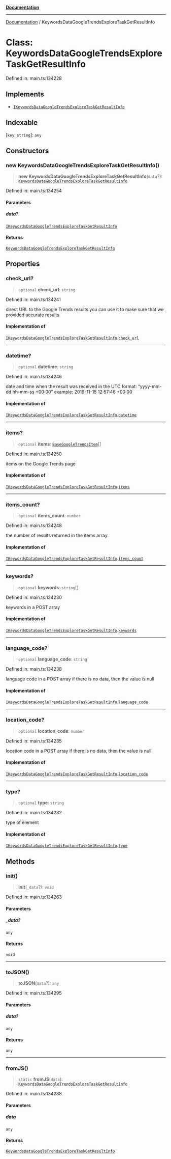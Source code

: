 [**Documentation**](../README.md)

***

[Documentation](../README.md) / KeywordsDataGoogleTrendsExploreTaskGetResultInfo

# Class: KeywordsDataGoogleTrendsExploreTaskGetResultInfo

Defined in: main.ts:134228

## Implements

- [`IKeywordsDataGoogleTrendsExploreTaskGetResultInfo`](../interfaces/IKeywordsDataGoogleTrendsExploreTaskGetResultInfo.md)

## Indexable

\[`key`: `string`\]: `any`

## Constructors

### new KeywordsDataGoogleTrendsExploreTaskGetResultInfo()

> **new KeywordsDataGoogleTrendsExploreTaskGetResultInfo**(`data`?): [`KeywordsDataGoogleTrendsExploreTaskGetResultInfo`](KeywordsDataGoogleTrendsExploreTaskGetResultInfo.md)

Defined in: main.ts:134254

#### Parameters

##### data?

[`IKeywordsDataGoogleTrendsExploreTaskGetResultInfo`](../interfaces/IKeywordsDataGoogleTrendsExploreTaskGetResultInfo.md)

#### Returns

[`KeywordsDataGoogleTrendsExploreTaskGetResultInfo`](KeywordsDataGoogleTrendsExploreTaskGetResultInfo.md)

## Properties

### check\_url?

> `optional` **check\_url**: `string`

Defined in: main.ts:134241

direct URL to the Google Trends results
you can use it to make sure that we provided accurate results

#### Implementation of

[`IKeywordsDataGoogleTrendsExploreTaskGetResultInfo`](../interfaces/IKeywordsDataGoogleTrendsExploreTaskGetResultInfo.md).[`check_url`](../interfaces/IKeywordsDataGoogleTrendsExploreTaskGetResultInfo.md#check_url)

***

### datetime?

> `optional` **datetime**: `string`

Defined in: main.ts:134246

date and time when the result was received
in the UTC format: “yyyy-mm-dd hh-mm-ss +00:00”
example:
2019-11-15 12:57:46 +00:00

#### Implementation of

[`IKeywordsDataGoogleTrendsExploreTaskGetResultInfo`](../interfaces/IKeywordsDataGoogleTrendsExploreTaskGetResultInfo.md).[`datetime`](../interfaces/IKeywordsDataGoogleTrendsExploreTaskGetResultInfo.md#datetime)

***

### items?

> `optional` **items**: [`BaseGoogleTrendsItem`](BaseGoogleTrendsItem.md)[]

Defined in: main.ts:134250

items on the Google Trends page

#### Implementation of

[`IKeywordsDataGoogleTrendsExploreTaskGetResultInfo`](../interfaces/IKeywordsDataGoogleTrendsExploreTaskGetResultInfo.md).[`items`](../interfaces/IKeywordsDataGoogleTrendsExploreTaskGetResultInfo.md#items)

***

### items\_count?

> `optional` **items\_count**: `number`

Defined in: main.ts:134248

the number of results returned in the items array

#### Implementation of

[`IKeywordsDataGoogleTrendsExploreTaskGetResultInfo`](../interfaces/IKeywordsDataGoogleTrendsExploreTaskGetResultInfo.md).[`items_count`](../interfaces/IKeywordsDataGoogleTrendsExploreTaskGetResultInfo.md#items_count)

***

### keywords?

> `optional` **keywords**: `string`[]

Defined in: main.ts:134230

keywords in a POST array

#### Implementation of

[`IKeywordsDataGoogleTrendsExploreTaskGetResultInfo`](../interfaces/IKeywordsDataGoogleTrendsExploreTaskGetResultInfo.md).[`keywords`](../interfaces/IKeywordsDataGoogleTrendsExploreTaskGetResultInfo.md#keywords)

***

### language\_code?

> `optional` **language\_code**: `string`

Defined in: main.ts:134238

language code in a POST array
if there is no data, then the value is null

#### Implementation of

[`IKeywordsDataGoogleTrendsExploreTaskGetResultInfo`](../interfaces/IKeywordsDataGoogleTrendsExploreTaskGetResultInfo.md).[`language_code`](../interfaces/IKeywordsDataGoogleTrendsExploreTaskGetResultInfo.md#language_code)

***

### location\_code?

> `optional` **location\_code**: `number`

Defined in: main.ts:134235

location code in a POST array
if there is no data, then the value is null

#### Implementation of

[`IKeywordsDataGoogleTrendsExploreTaskGetResultInfo`](../interfaces/IKeywordsDataGoogleTrendsExploreTaskGetResultInfo.md).[`location_code`](../interfaces/IKeywordsDataGoogleTrendsExploreTaskGetResultInfo.md#location_code)

***

### type?

> `optional` **type**: `string`

Defined in: main.ts:134232

type of element

#### Implementation of

[`IKeywordsDataGoogleTrendsExploreTaskGetResultInfo`](../interfaces/IKeywordsDataGoogleTrendsExploreTaskGetResultInfo.md).[`type`](../interfaces/IKeywordsDataGoogleTrendsExploreTaskGetResultInfo.md#type)

## Methods

### init()

> **init**(`_data`?): `void`

Defined in: main.ts:134263

#### Parameters

##### \_data?

`any`

#### Returns

`void`

***

### toJSON()

> **toJSON**(`data`?): `any`

Defined in: main.ts:134295

#### Parameters

##### data?

`any`

#### Returns

`any`

***

### fromJS()

> `static` **fromJS**(`data`): [`KeywordsDataGoogleTrendsExploreTaskGetResultInfo`](KeywordsDataGoogleTrendsExploreTaskGetResultInfo.md)

Defined in: main.ts:134288

#### Parameters

##### data

`any`

#### Returns

[`KeywordsDataGoogleTrendsExploreTaskGetResultInfo`](KeywordsDataGoogleTrendsExploreTaskGetResultInfo.md)
